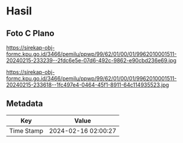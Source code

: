# Hasil

## Foto C Plano

https://sirekap-obj-formc.kpu.go.id/3466/pemilu/ppwp/99/62/01/00/01/9962010001511-20240215-233239--2fdc6e5e-07d6-492c-9862-e90cbd236e69.jpg

https://sirekap-obj-formc.kpu.go.id/3466/pemilu/ppwp/99/62/01/00/01/9962010001511-20240215-233618--1fc497e4-0464-45f1-8911-64c114935523.jpg


## Metadata

| Key        | Value               |
| ---------- | ------------------- |
| Time Stamp | 2024-02-16 02:00:27 |



